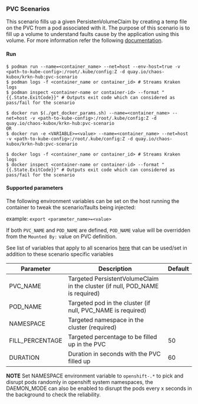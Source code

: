 ### PVC Scenarios
This scenario fills up a given PersistenVolumeClaim by creating a temp file on the PVC from a pod associated with it. The purpose of this scenario is to fill up a volume to understand faults cause by the application using this volume. For more information refer the following [documentation](https://github.com/redhat-chaos/krkn/blob/master/docs/pvc_scenario.md).


#### Run

```
$ podman run --name=<container_name> --net=host --env-host=true -v <path-to-kube-config>:/root/.kube/config:Z -d quay.io/chaos-kubox/krkn-hub:pvc-scenario
$ podman logs -f <container_name or container_id> # Streams Kraken logs
$ podman inspect <container-name or container-id> --format "{{.State.ExitCode}}" # Outputs exit code which can considered as pass/fail for the scenario
```

```
$ docker run $(./get_docker_params.sh) --name=<container_name> --net=host -v <path-to-kube-config>:/root/.kube/config:Z -d quay.io/chaos-kubox/krkn-hub:pvc-scenario
OR 
$ docker run -e <VARIABLE>=<value> --name=<container_name> --net=host -v <path-to-kube-config>:/root/.kube/config:Z -d quay.io/chaos-kubox/krkn-hub:pvc-scenario

$ docker logs -f <container_name or container_id> # Streams Kraken logs
$ docker inspect <container-name or container-id> --format "{{.State.ExitCode}}" # Outputs exit code which can considered as pass/fail for the scenario
```
#### Supported parameters

The following environment variables can be set on the host running the container to tweak the scenario/faults being injected:

example: `export <parameter_name>=<value>`

If both `PVC_NAME` and `POD_NAME` are defined, `POD_NAME` value will be overridden from the `Mounted By:` value on PVC definition.


See list of variables that apply to all scenarios [here](all_scenarios_env.md) that can be used/set in addition to these scenario specific variables

Parameter               | Description                                                                     | Default
----------------------- | -----------------------------------------------------------------               | ------------------------------------ |
PVC_NAME                | Targeted PersistentVolumeClaim in the cluster (if null, POD_NAME is required)   |                                      |
POD_NAME                | Targeted pod in the cluster (if null, PVC_NAME is required)                     |                                      |
NAMESPACE               | Targeted namespace in the cluster (required)                                    |                                      |
FILL_PERCENTAGE         | Targeted percentage to be filled up in the PVC                                  | 50                                   |
DURATION                | Duration in seconds with the PVC filled up                                      | 60                                   |

**NOTE** Set NAMESPACE environment variable to `openshift-.*` to pick and disrupt pods randomly in openshift system namespaces, the DAEMON_MODE can also be enabled to disrupt the pods every x seconds in the background to check the reliability.
